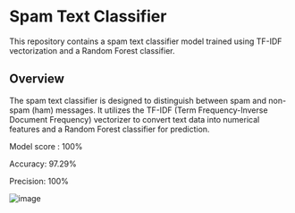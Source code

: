 # Spam Text Classifier

This repository contains a spam text classifier model trained using TF-IDF vectorization and a Random Forest classifier.

## Overview

The spam text classifier is designed to distinguish between spam and non-spam (ham) messages. It utilizes the TF-IDF (Term Frequency-Inverse Document Frequency) vectorizer to convert text data into numerical features and a Random Forest classifier for prediction.

 
Model score : 100% 

Accuracy: 97.29%

Precision: 100%


![image](https://github.com/resonancejb/spam_text_classifier/assets/105265132/0bfbce18-0aa1-4bba-aebc-35ed1f94e396)
